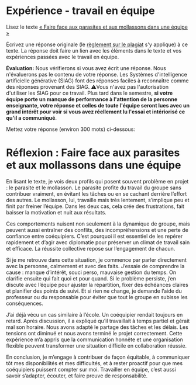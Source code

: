 # Expérience - travail en équipe

Lisez le texte [« Faire face aux parasites et aux mollassons dans une équipe »](https://etsmtl365-my.sharepoint.com/:w:/g/personal/christopher_fuhrman_etsmtl_ca/EcmQ4mhrCt5Ml9FUOiAPMmQBqtH3Z65GXrMLngDaeRCP8g?e=8JXrlf)

Écrivez une réponse originale (le [règlement sur le plagiat](https://www.etsmtl.ca/Etudes/citer-pas-plagier) s'y applique) à ce texte.
La réponse doit faire un lien avec les éléments dans le texte et vos expériences passées avec le travail en équipe.

**Évaluation:** Nous vérifierons si vous avez écrit une réponse.
Nous n'évaluerons pas le contenu de votre réponse.
Les Systèmes d'intelligence artificielle générative (SIAG) font des réponses faciles à reconnaître comme des réponses provenant des SIAG. 
⚠️Vous n'avez pas l'autorisation d'utiliser les SIAG pour ce travail. 
Plus tard dans le semestre, **si votre équipe porte un manque de performance à l'attention de la personne enseignante, votre réponse et celles de toute l'équipe seront lues avec un grand intérêt pour voir si vous avez réellement lu l'essai et intériorisé ce qu'il a communiqué**.

Mettez votre réponse (environ 300 mots) ci-dessous:

# Réflexion : Faire face aux parasites et aux mollassons dans une équipe

En lisant le texte, je vois deux profils qui posent souvent problème en projet : le parasite et le mollasson. Le parasite profite du travail du groupe sans contribuer vraiment, en évitant les tâches ou en se cachant derrière l’effort des autres. Le mollasson, lui, travaille mais très lentement, s’implique peu et finit par freiner l’équipe. Dans les deux cas, cela crée des frustrations, fait baisser la motivation et nuit aux résultats.

Ces comportements nuisent non seulement à la dynamique de groupe, mais peuvent aussi entraîner des conflits, des incompréhensions et une perte de confiance entre coéquipiers. C’est pourquoi il est essentiel de les repérer rapidement et d’agir avec diplomatie pour préserver un climat de travail sain et efficace. La réussite collective repose sur l’engagement de chacun.

Si je me retrouve dans cette situation, je commence par parler directement avec la personne, calmement et avec des faits. J’essaie de comprendre la cause : manque d’intérêt, souci perso, mauvaise gestion du temps. On clarifie ensuite qui fait quoi et pour quand. Si le problème persiste, j’en discute avec l’équipe pour ajuster la répartition, fixer des échéances claires et planifier des points de suivi. Et si rien ne change, je demande l’aide du professeur ou du responsable pour éviter que tout le groupe en subisse les conséquences.

J’ai déjà vécu un cas similaire à l’école. Un coéquipier rendait toujours en retard. Après discussion, il a expliqué qu’il travaillait à temps partiel et gérait mal son horaire. Nous avons adapté le partage des tâches et les délais. Les tensions ont diminué et nous avons terminé le projet correctement. Cette expérience m’a appris que la communication honnête et une organisation flexible peuvent transformer une situation difficile en collaboration réussie.

En conclusion, je m’engage à contribuer de façon équitable, à communiquer tôt mes disponibilités et mes difficultés, et à rester proactif pour que mes coéquipiers puissent compter sur moi. Travailler en équipe, c’est aussi savoir s’adapter, écouter, et faire preuve de responsabilité.
